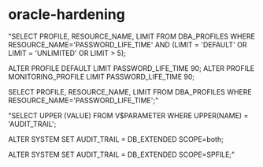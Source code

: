 # oracle-hardening


"SELECT PROFILE, RESOURCE_NAME, LIMIT FROM DBA_PROFILES WHERE RESOURCE_NAME='PASSWORD_LIFE_TIME' AND (LIMIT = 'DEFAULT' OR LIMIT = 'UNLIMITED' OR LIMIT > 5);

ALTER PROFILE DEFAULT LIMIT PASSWORD_LIFE_TIME 90;
ALTER PROFILE MONITORING_PROFILE LIMIT PASSWORD_LIFE_TIME 90;

SELECT PROFILE, RESOURCE_NAME, LIMIT FROM DBA_PROFILES WHERE RESOURCE_NAME='PASSWORD_LIFE_TIME';"


"SELECT UPPER (VALUE) FROM V$PARAMETER WHERE UPPER(NAME) = 'AUDIT_TRAIL';

ALTER SYSTEM SET AUDIT_TRAIL = DB_EXTENDED SCOPE=both;

ALTER SYSTEM SET AUDIT_TRAIL = DB_EXTENDED SCOPE=SPFILE;"
